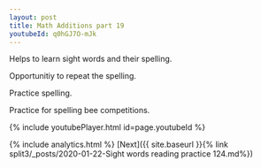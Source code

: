 ```yaml
---
layout: post
title: Math Additions part 19
youtubeId: q0hGJ7O-mJk
---
```

 
 
Helps to learn sight words and their spelling.

Opportunitiy to repeat the spelling. 

Practice spelling. 
 
Practice for spelling bee competitions. 
 
{% include youtubePlayer.html id=page.youtubeId %}
 
 
{% include analytics.html %} 
[Next]({{ site.baseurl }}{% link  split3/_posts/2020-01-22-Sight words reading practice 124.md%})
 
